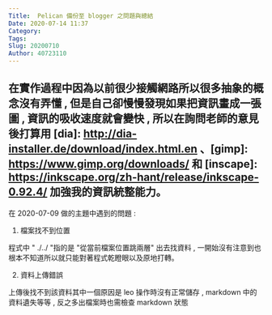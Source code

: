 ```yaml
---
Title:  Pelican 備份至 blogger 之問題與總結
Date: 2020-07-14 11:37
Category: 
Tags: 
Slug: 20200710
Author: 40723110
---
```


在實作過程中因為以前很少接觸網路所以很多抽象的概念沒有弄懂 , 但是自己卻慢慢發現如果把資訊畫成一張圖 , 資訊的吸收速度就會變快 , 所以在詢問老師的意見後打算用 [dia]: http://dia-installer.de/download/index.html.en 、[gimp]: https://www.gimp.org/downloads/ 和 [inscape]: https://inkscape.org/zh-hant/release/inkscape-0.92.4/
加強我的資訊統整能力。
----
在 2020-07-09 做的主題中遇到的問題 :

1. 檔案找不到位置 

 程式中 " ./../ "指的是 "從當前檔案位置跳兩層" 出去找資料 , 一開始沒有注意到也根本不知道所以就只能對著程式乾瞪眼以及原地打轉。
 
 2. 資料上傳錯誤
 
 上傳後找不到該資料其中一個原因是 leo 操作時沒有正常儲存 , markdown 中的資料遺失等等 , 反之多出檔案時也需檢查 markdown 狀態
 
<!-- PELICAN_END_SUMMARY -->


